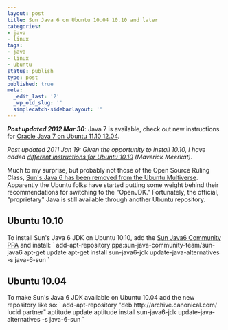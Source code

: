 ```yaml
---
layout: post
title: Sun Java 6 on Ubuntu 10.04 10.10 and later
categories:
- java
- linux
tags:
- java
- linux
- ubuntu
status: publish
type: post
published: true
meta:
  _edit_last: '2'
  _wp_old_slug: ''
  simplecatch-sidebarlayout: ''
---
```

<em><strong>Post updated 2012 Mar 30</strong></em>: Java 7 is available, check out new instructions for&nbsp;<a title="Oracle Java 7 on Ubuntu 11.10 12.04" href="http://codeaweso.me/2012/03/oracle-java-7-on-ubuntu-11-10-12-04/">Oracle Java 7 on Ubuntu 11.10 12.04</a>.

<em>Post updated 2011 Jan 19: Given the opportunity to install 10.10, I have added <a href="#1010">different instructions for Ubuntu 10.10</a> (Maverick Meerkat).</em>

Much to my surprise, but probably not those of the Open Source Ruling Class, <a href="https://wiki.ubuntu.com/LucidLynx/ReleaseNotes#Sun%20Java%20moved%20to%20the%20Partner%20repository">Sun's Java 6 has been removed from the Ubuntu Multiverse</a>. Apparently the Ubuntu folks have started putting some weight behind their recommendations for switching to the "OpenJDK." Fortunately, the official, "proprietary" Java is still available through another Ubuntu repository.
<h2 id="1010">Ubuntu 10.10</h2>
To install Sun's Java 6 JDK on Ubuntu 10.10, add the <a href="https://launchpad.net/~sun-java-community-team/+archive/sun-java6">Sun Java6 Community PPA</a> and install:
`
add-apt-repository ppa:sun-java-community-team/sun-java6
apt-get update
apt-get install sun-java6-jdk
update-java-alternatives -s java-6-sun
`
<h2>Ubuntu 10.04</h2>
To make Sun's Java 6 JDK available on Ubuntu 10.04 add the new repository like so:
`
add-apt-repository "deb http://archive.canonical.com/ lucid partner"
aptitude update
aptitude install sun-java6-jdk
update-java-alternatives -s java-6-sun
`
